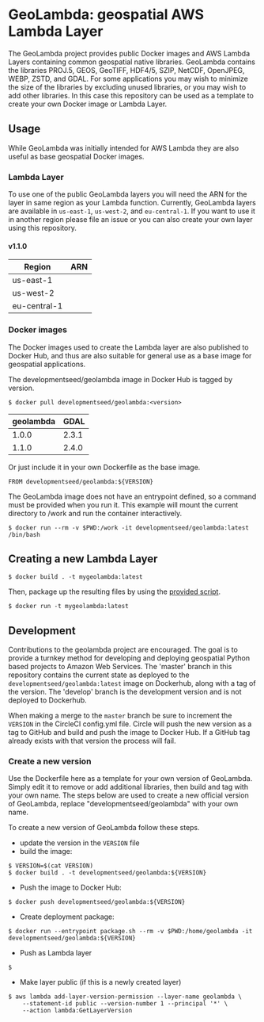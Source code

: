 # GeoLambda: geospatial AWS Lambda Layer

The GeoLambda project provides public Docker images and AWS Lambda Layers containing common geospatial native libraries. GeoLambda contains the libraries PROJ.5, GEOS, GeoTIFF, HDF4/5, SZIP, NetCDF, OpenJPEG, WEBP, ZSTD, and GDAL. For some applications you may wish to minimize the size of the libraries by excluding unused libraries, or you may wish to add other libraries. In this case this repository can be used as a template to create your own Docker image or Lambda Layer.

## Usage

While GeoLambda was initially intended for AWS Lambda they are also useful as base geospatial Docker images.

### Lambda Layer

To use one of the public GeoLambda layers you will need the ARN for the layer in same region as your Lambda function. Currently, GeoLambda layers are available in `us-east-1`, `us-west-2`, and `eu-central-1`. If you want to use it in another region please file an issue or you can also create your own layer using this repository.

#### v1.1.0

| Region | ARN |
| ------ | --- |
| us-east-1 | |
| us-west-2 | |
| eu-central-1 | |

### Docker images

The Docker images used to create the Lambda layer are also published to Docker Hub, and thus are also suitable for general use as a base image for geospatial applications. 

The developmentseed/geolambda image in Docker Hub is tagged by version.

	$ docker pull developmentseed/geolambda:<version>

| geolambda | GDAL  |
| -------- | ----  |
| 1.0.0    | 2.3.1 |
| 1.1.0    | 2.4.0 |

Or just include it in your own Dockerfile as the base image.

```
FROM developmentseed/geolambda:${VERSION}
```

The GeoLambda image does not have an entrypoint defined, so a command must be provided when you run it. This example will mount the current directory to /work and run the container interactively.

	$ docker run --rm -v $PWD:/work -it developmentseed/geolambda:latest /bin/bash


## Creating a new Lambda Layer



```
$ docker build . -t mygeolambda:latest
```

Then, package up the resulting files by using the [provided script](bin/package.sh). 

```
$ docker run -t mygeolambda:latest
```

## Development

Contributions to the geolambda project are encouraged. The goal is to provide a turnkey method for developing and deploying geospatial Python based projects to Amazon Web Services. The 'master' branch in this repository contains the current state as deployed to the `developmentseed/geolambda:latest` image on Dockerhub, along with a tag of the version. The 'develop' branch is the development version and is not deployed to Dockerhub.

When making a merge to the `master` branch be sure to increment the `VERSION` in the CircleCI config.yml file. Circle will push the new version as a tag to GitHub and build and push the image to Docker Hub. If a GitHub tag already exists with that version the process will fail.

### Create a new version

Use the Dockerfile here as a template for your own version of GeoLambda. Simply edit it to remove or add additional libraries, then build and tag with your own name. The steps below are used to create a new official version of GeoLambda, replace "developmentseed/geolambda" with your own name.

To create a new version of GeoLambda follow these steps. 

- update the version in the `VERSION` file
- build the image:
  
```
$ VERSION=$(cat VERSION)
$ docker build . -t developmentseed/geolambda:${VERSION}
```

- Push the image to Docker Hub:

```
$ docker push developmentseed/geolambda:${VERSION}
```

- Create deployment package:

```
$ docker run --entrypoint package.sh --rm -v $PWD:/home/geolambda -it developmentseed/geolambda:${VERSION}
```

- Push as Lambda layer

```
$ 
```

- Make layer public (if this is a newly created layer)

```
$ aws lambda add-layer-version-permission --layer-name geolambda \
	--statement-id public --version-number 1 --principal '*' \
	--action lambda:GetLayerVersion
```
